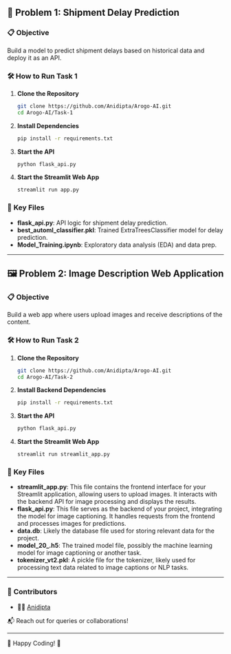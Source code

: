 ## 🚛 **Problem 1: Shipment Delay Prediction**  

### 📋 **Objective**  
Build a model to predict shipment delays based on historical data and deploy it as an API.

### 🛠️ **How to Run Task 1**  

1. **Clone the Repository**  
   ```bash  
   git clone https://github.com/Anidipta/Arogo-AI.git 
   cd Arogo-AI/Task-1 
   ```

2. **Install Dependencies**  
   ```bash  
   pip install -r requirements.txt  
   ```

3. **Start the API**  
   ```bash  
   python flask_api.py 
   ```

4. **Start the Streamlit Web App**  
     ```bash
     streamlit run app.py
     ```

### 📂 **Key Files**  
- **flask_api.py**: API logic for shipment delay prediction.  
- **best_automl_classifier.pkl**: Trained ExtraTreesClassifier model for delay prediction.  
- **Model_Training.ipynb**: Exploratory data analysis (EDA) and data prep.  

---

## 🖼️ **Problem 2: Image Description Web Application**  

### 📋 **Objective**  
Build a web app where users upload images and receive descriptions of the content.

### 🛠️ **How to Run Task 2**  

1. **Clone the Repository**  
   ```bash  
   git clone https://github.com/Anidipta/Arogo-AI.git  
   cd Arogo-AI/Task-2 
   ```

2. **Install Backend Dependencies**  
   ```bash  
   pip install -r requirements.txt  
   ```

3. **Start the API**  
   ```bash  
   python flask_api.py 
   ```

4. **Start the Streamlit Web App**  
     ```bash
     streamlit run streamlit_app.py
     ```

### 📂 **Key Files**  
- **streamlit_app.py**: This file contains the frontend interface for your Streamlit application, allowing users to upload images. It interacts with the backend API for image processing and displays the results.
- **flask_api.py**: This file serves as the backend of your project, integrating the model for image captioning. It handles requests from the frontend and processes images for predictions.
- **data.db**: Likely the database file used for storing relevant data for the project.
- **model_20_.h5**: The trained model file, possibly the machine learning model for image captioning or another task.
- **tokenizer_vt2.pkl**: A pickle file for the tokenizer, likely used for processing text data related to image captions or NLP tasks.

---

### 🤝 **Contributors**  
- 👨‍💻 [Anidipta](https://github.com/Anidipta)  

📬 Reach out for queries or collaborations!  

---  

🌟 Happy Coding! 🚀
